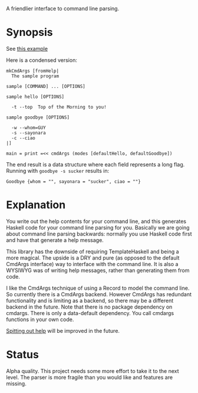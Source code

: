 A friendlier interface to command line parsing.

# Synopsis

See [this example](https://github.com/gregwebs/ParseHelp.hs/blob/master/test/Help.hs)

Here is a condensed version:

```
mkCmdArgs [fromHelp|
  The sample program

sample [COMMAND] ... [OPTIONS]

sample hello [OPTIONS]

  -t --top  Top of the Morning to you!

sample goodbye [OPTIONS]

  -w --whom=GUY
  -s --sayonara
  -c --ciao
|]

main = print =<< cmdArgs (modes [defaultHello, defaultGoodbye])
```
The end result is a data structure where each field represents a long flag.
Running with `goodbye -s sucker` results in:

    Goodbye {whom = "", sayonara = "sucker", ciao = ""}


# Explanation

You write out the help contents for your command line, and this generates Haskell code for your command line parsing for you.
Basically we are going about command line parsing backwards: normally you use Haskell code first and have that generate a help message.

This library has the downside of requiring TemplateHaskell and being a more magical.
The upside is a DRY and pure (as opposed to the default CmdArgs interface) way to interface with the command line.
It is also a WYSIWYG was of writing help messages, rather than generating them from code.

I like the CmdArgs technique of using a Record to model the command line.
So currently there is a CmdArgs backend.
However CmdArgs has redundant functionality and is limiting as a backend, so there may be a different backend in the future.
Note that there is no package dependency on cmdargs. There is only a data-default dependency. You call cmdargs functions in your own code.

[Spitting out help](https://github.com/gregwebs/ParseHelp.hs/blob/master/test/Help.hs#L41)
will be improved in the future.


# Status

Alpha quality. This project needs some more effort to take it to the next level.
The parser is more fragile than you would like and features are missing.

